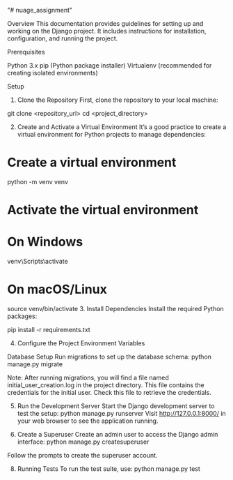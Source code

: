 "# nuage_assignment"

Overview
This documentation provides guidelines for setting up and working on the Django project. It includes instructions for installation, configuration, and running the project.

Prerequisites

Python 3.x
pip (Python package installer)
Virtualenv (recommended for creating isolated environments)

Setup
1. Clone the Repository
First, clone the repository to your local machine:

git clone <repository_url>
cd <project_directory>

2. Create and Activate a Virtual Environment
It’s a good practice to create a virtual environment for Python projects to manage dependencies:

# Create a virtual environment
python -m venv venv

# Activate the virtual environment
# On Windows
venv\Scripts\activate
# On macOS/Linux
source venv/bin/activate
3. Install Dependencies
Install the required Python packages:

pip install -r requirements.txt

4. Configure the Project
Environment Variables

Database Setup
Run migrations to set up the database schema:
python manage.py migrate

Note: After running migrations, you will find a file named initial_user_creation.log in the project directory. This file contains the credentials for the initial user. Check this file to retrieve the credentials.

5. Run the Development Server
Start the Django development server to test the setup:
python manage.py runserver
Visit http://127.0.0.1:8000/ in your web browser to see the application running.

6. Create a Superuser
Create an admin user to access the Django admin interface:
python manage.py createsuperuser

Follow the prompts to create the superuser account.

8. Running Tests
To run the test suite, use:
python manage.py test


